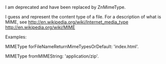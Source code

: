 I am deprecated and have been replaced by ZnMimeType.

I guess and represent the content type of a file. For a description of what is MIME, see
http://en.wikipedia.org/wiki/Internet_media_type
http://en.wikipedia.org/wiki/MIME

Examples:

MIMEType forFileNameReturnMimeTypesOrDefault: 'index.html'.

MIMEType fromMIMEString: 'application/zip'.
